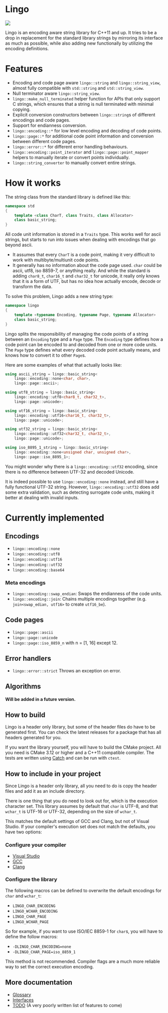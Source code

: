# Lingo

![](https://github.com/rick-de-water/lingo/workflows/lingo/badge.svg)

Lingo is an encoding aware string library for C++11 and up. It tries to be a drop in replacement for the standard library strings by mirroring its interface as much as possible, while also adding new functionally by utilizing the encoding definitions.

# Features
* Encoding and code page aware `lingo::string` and `lingo::string_view`, almost fully compatible with `std::string` and `std::string_view`.
* Null terminator aware `lingo::string_view`.
* `lingo::make_null_terminated` helper function for APIs that only support C strings, which ensures that a string is null terminated with minimal copying.
* Explicit conversion constructors between `lingo::string`s of different encodings and code pages.
* Support for endianness conversion.
* `lingo::encoding::*` for low level encoding and decoding of code points.
* `lingo::page::*` for additional code point information and conversion between different code pages.
* `lingo::error::*` for different error handling behaviours.
* `lingo::encoding::point_iterator` and `lingo::page::point_mapper` helpers to manually iterate or convert points individually.
* `lingo::string_converter` to manually convert entire strings.

# How it works
The string class from the standard library is defined like this:
```c++
namespace std
{
    template <class CharT, class Traits, class Allocator>
    class basic_string;
}
```

All code unit information is stored in a `Traits` type. This works well for ascii strings, but starts to run into issues when dealing with encodings that go beyond ascii.
 * It assumes that every `CharT` is a code point, making it very difficult to work with multibyte/multiunit code points.
 * It generally has no information about the code page used. `char` could be ascii, utf8, iso 8859-7, or anything really. And while the standard is adding `char8_t`, `char16_t` and `char32_t` for unicode, it really only knows that it is a form of UTF, but has no idea how actually encode, decode or transform the data.

To solve this problem, Lingo adds a new string type:
```c++
namespace lingo
{
    template <typename Encoding, typename Page, typename Allocator>
    class basic_string;
}
```

Lingo splits the responsibility of managing the code points of a string between an `Encoding` type and a `Page` type.
The `Encoding` type defines how a code point can be encoded to and decoded from one or more code units. The `Page` type defines what every decoded code point actually means, and knows how to convert it to other `Page`s.

Here are some examples of what that actually looks like:
```c++
using ascii_string = lingo::basic_string<
    lingo::encoding::none<char, char>,
    lingo::page::ascii>;

using utf8_string = lingo::basic_string<
    lingo::encoding::utf8<char8_t, char32_t>,
    lingo::page::unicode>;

using utf16_string = lingo::basic_string<
    lingo::encoding::utf16<char16_t, char32_t>,
    lingo::page::unicode>;

using utf32_string = lingo::basic_string<
    lingo::encoding::utf32<char32_t, char32_t>,
    lingo::page::unicode>;

using iso_8895_1_string = lingo::basic_string<
    lingo::encoding::none<unsigned char, unsigned char>,
    lingo::page::iso_8895_1>;
```

You might wonder why there is a `lingo::encoding::utf32` encoding, since there is no difference between UTF-32 and decoded Unicode.

It is indeed possible to use `lingo::encoding::none` instead, and still have a fully functional UTF-32 string. However, `lingo::encoding::utf32` does add some extra validation, such as detecting surrogate code units, making it better at dealing with invalid inputs.


# Currently implemented

## Encodings
* `lingo::encoding::none`
* `lingo::encoding::utf8`
* `lingo::encoding::utf16`
* `lingo::encoding::utf32`
* `lingo::encoding::base64`

### Meta encodings
* `lingo::encoding::swap_endian`: Swaps the endianness of the code units.
* `lingo::encoding::join`: Chains multiple encodings together (e.g. `join<swap_edian, utf16>` to create `utf16_be`).

## Code pages
* `lingo::page::ascii`
* `lingo::page::unicode`
* `lingo::page::iso_8859_n` with n = [1, 16] except 12.

## Error handlers
* `lingo::error::strict` Throws an exception on error.

## Algorithms
#### Will be added in a future version.

## How to build

Lingo is a header only library, but some of the header files do have to be generated first. You can check the latest releases for a package that has all headers generated for you.

If you want the library yourself, you will have to build the CMake project. All you need is CMake 3.12 or higher and a C++11 compatible compiler. The tests are written using [Catch](https://github.com/catchorg/Catch2) and can be run with `ctest`.

## How to include in your project
Since Lingo is a header only library, all you need to do is copy the header files and add it as an include directory. 

There is one thing that you do need to look out for, which is the execution character set. This library assumes by default that `char` is UTF-8, and that `wchar_t` is UTF-16 or UTF-32, depending on the size of `wchar_t`.

This matches the default settings of GCC and Clang, but not of Visual Studio. If your compiler's execution set does not match the defaults, you have two options:

### Configure your compiler
 * [Visual Studio](https://docs.microsoft.com/en-us/cpp/build/reference/utf-8-set-source-and-executable-character-sets-to-utf-8?view=vs-2019)
 * [GCC](https://gcc.gnu.org/onlinedocs/gcc/Preprocessor-Options.html#index-fexec-charset)
 * [Clang](https://clang.llvm.org/docs/ClangCommandLineReference.html#cmdoption-clang-fexec-charset)

### Configure the library

The following macros can be defined to overwrite the default encodings for `char` and `wchar_t`:
 * `LINGO_CHAR_ENCODING`
 * `LINGO_WCHAR_ENCODING`
 * `LINGO_CHAR_PAGE`
 * `LINGO_WCHAR_PAGE`

So for example, if you want to use ISO/IEC 8859-1 for `char`s, you will have to define the follow macros:
* `-DLINGO_CHAR_ENCODING=none`
* `-DLINGO_CHAR_PAGE=iso_8859_1`

This method is not recommended.
Compiler flags are a much more reliable way to set the correct execution encoding.

## More documentation
 * [Glossary](doc/glossary.md)
 * [Interfaces](doc/interfaces.md)
 * [TODO](doc/TODO.md) (A very poorly written list of features to come)